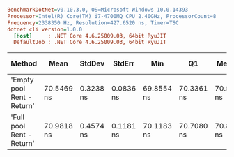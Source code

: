 ``` ini

BenchmarkDotNet=v0.10.3.0, OS=Microsoft Windows 10.0.14393
Processor=Intel(R) Core(TM) i7-4700MQ CPU 2.40GHz, ProcessorCount=8
Frequency=2338350 Hz, Resolution=427.6520 ns, Timer=TSC
dotnet cli version=1.0.0
  [Host]     : .NET Core 4.6.25009.03, 64bit RyuJIT
  DefaultJob : .NET Core 4.6.25009.03, 64bit RyuJIT


```
 |                     Method |       Mean |    StdDev |    StdErr |        Min |         Q1 |     Median |         Q3 |        Max |         P0 |        P25 |        P50 |        P80 |        P85 |        P90 |        P95 |       P100 |        Op/s | Scaled | Scaled-StdDev |
 |--------------------------- |----------- |---------- |---------- |----------- |----------- |----------- |----------- |----------- |----------- |----------- |----------- |----------- |----------- |----------- |----------- |----------- |------------ |------- |-------------- |
 | 'Empty pool Rent - Return' | 70.5469 ns | 0.3238 ns | 0.0836 ns | 69.8554 ns | 70.3361 ns | 70.5630 ns | 70.7455 ns | 71.1830 ns | 69.8554 ns | 70.3434 ns | 70.5630 ns | 70.7459 ns | 70.7473 ns | 70.8525 ns | 71.0006 ns | 71.1830 ns |  14174968.9 |   1.00 |          0.00 |
 |  'Full pool Rent - Return' | 70.9818 ns | 0.4574 ns | 0.1181 ns | 70.1183 ns | 70.7080 ns | 70.8774 ns | 71.3355 ns | 71.8841 ns | 70.1183 ns | 70.7446 ns | 70.8774 ns | 71.3859 ns | 71.5620 ns | 71.6063 ns | 71.6986 ns | 71.8841 ns | 14088111.67 |   1.01 |          0.01 |
